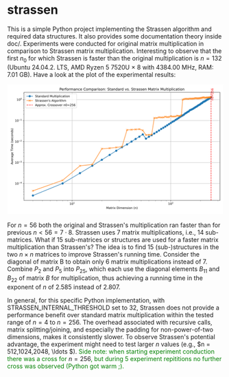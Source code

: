 # strassen
This is a simple Python project implementing the Strassen algorithm and required data structures. It also provides some documentation theory inside doc/. Experiments were conducted for original matrix multiplication in comparison to Strassen matrix multiplication. Interesting to observe that the first $n_0$ for which Strassen is faster than the original multiplication is $n = 132$ (Ubuntu 24.04.2. LTS, AMD Ryzen 5 7520U × 8 with 4384.00 MHz, RAM: 7.01 GB). Have a look at the plot of the experimental results:

![Performance Comparison: Standard vs. Strassen Matrix Multiplication](strassen_performance_comparison.svg)

For $n = 56$ both the original and Strassen's multiplication ran faster than for previous $n < 56 = 7 \cdot 8$. Strassen uses 7 matrix multiplications, i.e., 14 sub-matrices. What if 15 sub-matrices or structures are used for a faster matrix multiplication than Strassen's? The idea is to find 15 (sub-)structures in the two $n \times n$ matrices to improve Strassen's running time. Consider the diagonal of matrix B to obtain only 6 matrix multiplications instead of 7. Combine $P_2$ and $P_5$ into $P_{25}$, which each use the diagonal elements $B_{11}$ and $B_{22}$ of matrix $B$ for multiplication, thus achieving a running time in the exponent of $n$ of 2.585 instead of 2.807.

In general, for this specific Python implementation, with STRASSEN_INTERNAL_THRESHOLD set to 32, Strassen does not provide a performance benefit over standard matrix multiplication within the tested range of $n = 4$ to $n = 256$. The overhead associated with recursive calls, matrix splitting/joining, and especially the padding for non-power-of-two dimensions, makes it consistently slower. To observe Strassen's potential advantage, the experiment might need to test larger $n$ values (e.g., $n = 512,1024,2048, \ldots $). <span style="color: green;">Side note: when starting experiment conduction there was a cross for</span> $n = 256$<span style="color: green;">, but during 5 experiment repititions no further cross was observed (Python got warm ;).</span>